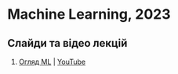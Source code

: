 # Machine Learning, 2023

## Слайди та відео лекцій

1. [Огляд ML](https://raw.githack.com/Aranaur/ML23/master/lecture/01.html) | [YouTube](https://www.youtube.com/watch?v=Nv2AIpgjU1M)